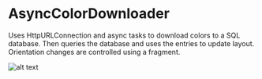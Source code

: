 # AsyncColorDownloader
Uses HttpURLConnection and async tasks to download colors to a SQL database. Then queries the database and uses the entries to update layout. Orientation changes are controlled using a fragment. 

![alt text](https://thumbs.gfycat.com/GrouchyDamagedArabianwildcat-size_restricted.gif)
